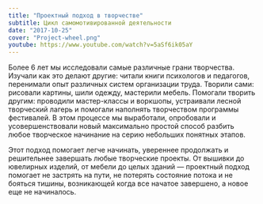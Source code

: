 ```yaml
---
title: "Проектный подход в творчестве"
subtitle: Цикл самомотивированной деятельности
date: "2017-10-25"
cover: "Project-wheel.png"
youtube: https://www.youtube.com/watch?v=5aSf6ik05aY
---
```


Более 6 лет мы исследовали самые различные грани творчества. Изучали как это делают другие: читали книги психологов и педагогов, перенимали опыт различных систем организации труда. Творили сами: рисовали картины, шили одежду, мастерили мебель. Помогали творить другим: проводили мастер-классы и воркшопы, устраивали лесной творческий лагерь и помогали наполнять творчеством программы фестивалей. В этом процессе мы выработали, опробовали и усовершенствовали новый максимально простой способ разбить любое творческое начинание на серию небольших понятных этапов.

Этот подход помогает легче начинать, увереннее продолжать и решительнее завершать любые творческие проекты. От вышивки до ювелирных изделий, от мебели до целых зданий — проектный подход помогает не застрять на пути, не потерять состояние потока и не бояться тишины, возникающей когда все начатое завершено, а новое еще не начиналось.
